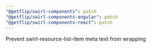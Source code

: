 ```yaml
---
"@getflip/swirl-components": patch
"@getflip/swirl-components-angular": patch
"@getflip/swirl-components-react": patch
---
```


Prevent swirl-resource-list-item meta text from wrapping
